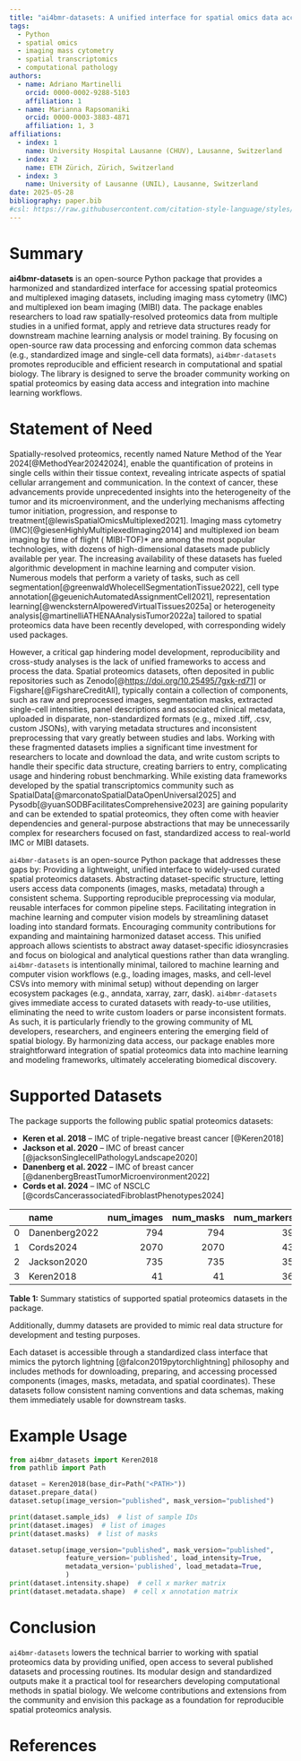 ```yaml
---
title: "ai4bmr-datasets: A unified interface for spatial omics data access for computer vision and machine learning"
tags:
  - Python
  - spatial omics
  - imaging mass cytometry
  - spatial transcriptomics
  - computational pathology
authors:
  - name: Adriano Martinelli
    orcid: 0000-0002-9288-5103
    affiliation: 1
  - name: Marianna Rapsomaniki
    orcid: 0000-0003-3883-4871
    affiliation: 1, 3
affiliations:
  - index: 1
    name: University Hospital Lausanne (CHUV), Lausanne, Switzerland
  - index: 2
    name: ETH Zürich, Zürich, Switzerland
  - index: 3
    name: University of Lausanne (UNIL), Lausanne, Switzerland
date: 2025-05-28
bibliography: paper.bib
#csl: https://raw.githubusercontent.com/citation-style-language/styles/master/nature.csl
---
```


# Summary

**ai4bmr-datasets** is an open-source Python package that provides a harmonized and standardized interface for accessing
spatial proteomics and multiplexed imaging datasets, including imaging mass cytometry (IMC) and multiplexed ion beam
imaging (MIBI) data. The package enables researchers to load raw spatially-resolved proteomics data from multiple
studies in a unified format, apply and retrieve data structures ready for downstream machine learning analysis or model
training. By focusing on open-source raw data processing and enforcing common data schemas (e.g., standardized image and
single-cell data formats), `ai4bmr-datasets` promotes reproducible and efficient research in computational and spatial
biology. The library is designed to serve the broader community working on spatial proteomics by easing data access and
integration into machine learning workflows.

# Statement of Need

Spatially-resolved proteomics, recently named Nature Method of the Year 2024[@MethodYear20242024], enable the
quantification of proteins in
single cells within their tissue context, revealing intricate aspects of spatial cellular arrangement and communication.
In the context of cancer, these advancements provide unprecedented insights into the heterogeneity of the tumor and its
microenvironment, and the underlying mechanisms affecting tumor initiation, progression, and response to
treatment[@lewisSpatialOmicsMultiplexed2021].
Imaging mass cytometry (IMC)[@giesenHighlyMultiplexedImaging2014] and multiplexed ion beam imaging by time of flight (
MIBI-TOF)* are among the most popular
technologies, with dozens of high-dimensional datasets made publicly available per year. The increasing availability of
these datasets has fueled algorithmic development in machine learning and computer vision. Numerous models that perform
a variety of tasks, such as cell segmentation[@greenwaldWholecellSegmentationTissue2022], cell type
annotation[@geuenichAutomatedAssignmentCell2021], representation learning[@wencksternAIpoweredVirtualTissues2025a] or
heterogeneity
analysis[@martinelliATHENAAnalysisTumor2022a] tailored to spatial proteomics data have been recently developed, with
corresponding widely used packages.

However, a critical gap hindering model development, reproducibility and cross-study analyses is the lack of unified
frameworks to access and process the data. Spatial proteomics datasets, often deposited in public repositories such as
Zenodo[@https://doi.org/10.25495/7gxk-rd71] or Figshare[@FigshareCreditAll], typically contain a collection of
components, such as raw and preprocessed images, segmentation
masks, extracted single-cell intensities, panel descriptions and associated clinical metadata, uploaded in disparate,
non-standardized formats (e.g., mixed .tiff, .csv, custom JSONs), with varying metadata structures and inconsistent
preprocessing that vary greatly between studies and labs. Working with these fragmented datasets implies a significant
time investment for researchers to locate and download the data, and write custom scripts to handle their specific data
structure, creating barriers to entry, complicating usage and hindering robust benchmarking. While existing data
frameworks developed by the spatial transcriptomics community such as
SpatialData[@marconatoSpatialDataOpenUniversal2025] and Pysodb[@yuanSODBFacilitatesComprehensive2023] are gaining
popularity
and can be extended to spatial proteomics, they often come with heavier dependencies and general-purpose abstractions
that may be unnecessarily complex for researchers focused on fast, standardized access to real-world IMC or MIBI
datasets.

`ai4bmr-datasets` is an open-source Python package that addresses these gaps by:
Providing a lightweight, unified interface to widely-used curated spatial proteomics datasets.
Abstracting dataset-specific structure, letting users access data components (images, masks, metadata) through a
consistent schema.
Supporting reproducible preprocessing via modular, reusable interfaces for common pipeline steps.
Facilitating integration in machine learning and computer vision models by streamlining dataset loading into standard
formats.
Encouraging community contributions for expanding and maintaining harmonized dataset access.
This unified approach allows scientists to abstract away dataset-specific idiosyncrasies and focus on biological and
analytical questions rather than data wrangling. `ai4bmr-datasets` is intentionally minimal, tailored to machine learning and computer vision workflows (e.g., loading images, masks, and cell-level CSVs into memory
with minimal setup) without depending on larger ecosystem packages (e.g., anndata, xarray, zarr, dask). `ai4bmr-datasets`
gives immediate access to curated datasets with ready-to-use utilities, eliminating the need to write custom loaders or
parse inconsistent formats. As such, it is particularly friendly to the growing community of ML developers, researchers,
and engineers entering the emerging field of spatial biology. By harmonizing data access, our package enables more
straightforward integration of spatial proteomics data into machine learning and modeling frameworks, ultimately
accelerating biomedical discovery.

# Supported Datasets

The package supports the following public spatial proteomics datasets:

- **Keren et al. 2018** – IMC of triple-negative breast cancer [@Keren2018]
- **Jackson et al. 2020** – IMC of breast cancer [@jacksonSinglecellPathologyLandscape2020]
- **Danenberg et al. 2022** – IMC of breast cancer [@danenbergBreastTumorMicroenvironment2022]
- **Cords et al. 2024** – IMC of NSCLC [@cordsCancerassociatedFibroblastPhenotypes2024]

|    | name          |   num_images |   num_masks |   num_markers |   num_annotated_cells |   num_clinical_samples |
|---:|:--------------|-------------:|------------:|--------------:|----------------------:|-----------------------:|
|  0 | Danenberg2022 |          794 |         794 |            39 |               1123466 |                    794 |
|  1 | Cords2024     |         2070 |        2070 |            43 |               5984454 |                   2072 |
|  2 | Jackson2020   |          735 |         735 |            35 |               1224411 |                    735 |
|  3 | Keren2018     |           41 |          41 |            36 |                201656 |                     41 |

<figcaption><strong>Table 1:</strong> Summary statistics of supported spatial proteomics datasets in the package.</figcaption>

Additionally, dummy datasets are provided to mimic real data structure for development and testing purposes.

Each dataset is accessible through a standardized class interface that mimics the pytorch lightning [@falcon2019pytorchlightning]
philosophy and includes methods for downloading, preparing, and accessing processed components (images, masks, metadata,
and spatial coordinates). These datasets follow consistent naming conventions and data schemas, making them immediately
usable for downstream tasks.

# Example Usage

```python
from ai4bmr_datasets import Keren2018
from pathlib import Path

dataset = Keren2018(base_dir=Path("<PATH>"))
dataset.prepare_data()
dataset.setup(image_version="published", mask_version="published")

print(dataset.sample_ids)  # list of sample IDs
print(dataset.images)  # list of images
print(dataset.masks)  # list of masks

dataset.setup(image_version="published", mask_version="published",
              feature_version='published', load_intensity=True,
              metadata_version='published', load_metadata=True,
              )
print(dataset.intensity.shape)  # cell x marker matrix
print(dataset.metadata.shape)  # cell x annotation matrix
```

# Conclusion

`ai4bmr-datasets` lowers the technical barrier to working with spatial proteomics data by providing unified, open access
to several published datasets and processing routines. Its modular design and standardized outputs make it a practical
tool for researchers developing computational methods in spatial biology. We welcome contributions and extensions from
the community and envision this package as a foundation for reproducible spatial proteomics analysis.

# References


